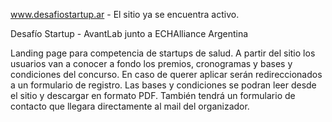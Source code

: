 www.desafiostartup.ar - El sitio ya se encuentra activo.

Desafío Startup - AvantLab junto a ECHAlliance Argentina

Landing page para competencia de startups de salud. A partir del sitio los usuarios van a conocer a fondo los premios, cronogramas y
bases y condiciones del concurso. En caso de querer aplicar serán redireccionados a un formulario de registro.
Las bases y condiciones se podran leer desde el sitio y descargar en formato PDF.
También tendrá un formulario de contacto que llegara directamente al mail del organizador. 
